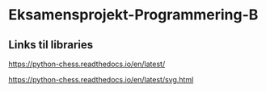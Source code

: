 # Eksamensprojekt-Programmering-B
## Links til libraries
https://python-chess.readthedocs.io/en/latest/

https://python-chess.readthedocs.io/en/latest/svg.html
